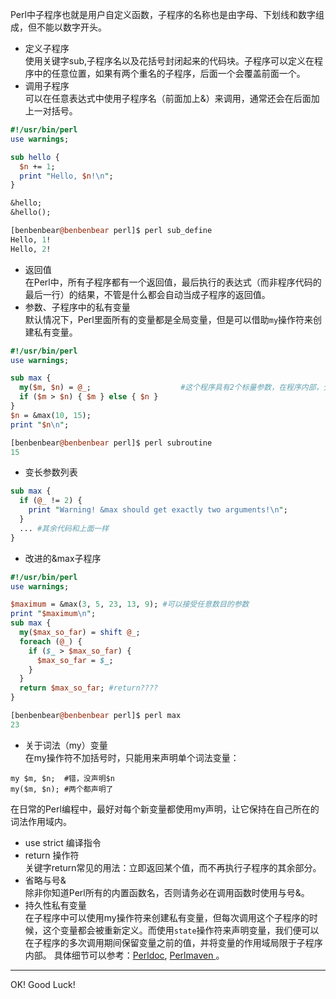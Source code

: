 Perl中子程序也就是用户自定义函数，子程序的名称也是由字母、下划线和数字组成，但不能以数字开头。
* 定义子程序  
使用关键字sub,子程序名以及花括号封闭起来的代码块。子程序可以定义在程序中的任意位置，如果有两个重名的子程序，后面一个会覆盖前面一个。
* 调用子程序   
可以在任意表达式中使用子程序名（前面加上&）来调用，通常还会在后面加上一对括号。

``` perl
#!/usr/bin/perl
use warnings;

sub hello {
  $n += 1;
  print "Hello, $n!\n";
}

&hello;
&hello();
```
``` perl sub_define_result
[benbenbear@benbenbear perl]$ perl sub_define 
Hello, 1!
Hello, 2!
```
* 返回值  
在Perl中，所有子程序都有一个返回值，最后执行的表达式（而非程序代码的最后一行）的结果，不管是什么都会自动当成子程序的返回值。
* 参数、子程序中的私有变量  
默认情况下，Perl里面所有的变量都是全局变量，但是可以借助`my`操作符来创建私有变量。

``` perl
#!/usr/bin/perl
use warnings;

sub max {
  my($m, $n) = @_;                    #这个程序具有2个标量参数，在程序内部，分别是$m和$n.
  if ($m > $n) { $m } else { $n }
}
$n = &max(10, 15);
print "$n\n";
```
``` perl subroutine_result
[benbenbear@benbenbear perl]$ perl subroutine 
15
```
* 变长参数列表

``` perl
sub max {
  if (@_ != 2) {
    print "Warning! &max should get exactly two arguments!\n";
  }
  ... #其余代码和上面一样
}
```
* 改进的&max子程序

``` perl
#!/usr/bin/perl
use warnings;

$maximum = &max(3, 5, 23, 13, 9); #可以接受任意数目的参数
print "$maximum\n";
sub max {
  my($max_so_far) = shift @_;
  foreach (@_) {
    if ($_ > $max_so_far) {
      $max_so_far = $_;
    }
  }
  return $max_so_far; #return????
}
```
``` perl max_result
[benbenbear@benbenbear perl]$ perl max 
23
```
* 关于词法（my）变量  
在my操作符不加括号时，只能用来声明单个词法变量：

```
my $m, $n;  #错，没声明$n
my($m, $n); #两个都声明了
```
在日常的Perl编程中，最好对每个新变量都使用my声明，让它保持在自己所在的词法作用域内。
* use strict 编译指令  
* return 操作符  
关键字return常见的用法：立即返回某个值，而不再执行子程序的其余部分。
* 省略与号&  
除非你知道Perl所有的内置函数名，否则请务必在调用函数时使用与号&。
* 持久性私有变量  
在子程序中可以使用my操作符来创建私有变量，但每次调用这个子程序的时候，这个变量都会被重新定义。而使用`state`操作符来声明变量，我们便可以在子程序的多次调用期间保留变量之前的值，并将变量的作用域局限于子程序内部。
具体细节可以参考：[Perldoc](http://perldoc.perl.org/perlsub.html#Persistent-Private-Variables "Perldoc"), [Perlmaven ](http://cn.perlmaven.com/what-is-new-in-perl-5.10--say-defined-or-state "Perlmaven")。

_ _ _
OK! Good Luck!



